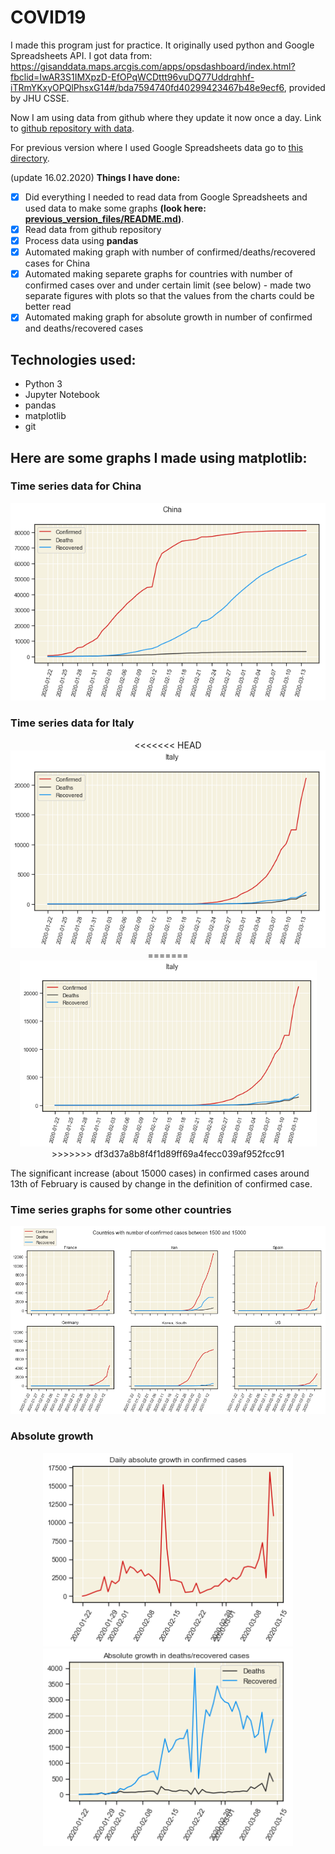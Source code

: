 # COVID19

I made this program just for practice. It originally used python and Google Spreadsheets API. I got data from: https://gisanddata.maps.arcgis.com/apps/opsdashboard/index.html?fbclid=IwAR3S1IMXpzD-EfOPqWCDttt96vuDQ77Uddrqhhf-iTRmYKxyOPQlPhsxG14#/bda7594740fd40299423467b48e9ecf6, provided by JHU CSSE.

Now I am using data from github where they update it now once a day.
Link to [github repository with data](https://github.com/CSSEGISandData/COVID-19).

For previous version where I used Google Spreadsheets data go to [this directory](../previous_version_files).

(update 16.02.2020)
**Things I have done:**
- [x] Did everything I needed to read data from Google Spreadsheets and used data to make some graphs **(look here: [previous_version_files/README.md](../previous_version_files/README.md))**.
- [x] Read data from github repository
- [x] Process data using **pandas**
- [x] Automated making graph with number of confirmed/deaths/recovered cases for China
- [x] Automated making separete graphs for countries with number of confirmed cases over and under certain limit (see below) - made two separate figures with plots so that the values from the charts could be better read
- [x] Automated making graph for absolute growth in number of confirmed and deaths/recovered cases

## Technologies used:
- Python 3
- Jupyter Notebook
- pandas 
- matplotlib
- git


## Here are some graphs I made using **matplotlib**:

<h3>Time series data for China</h3>
<p align="center">
<img src="img/china.png" width="650" />
</p>

<h3>Time series data for Italy</h3>
<p align="center">
<<<<<<< HEAD
<img src="img/italy.png" width="650" />
=======
<img src="img/italy.png" width="475" />
>>>>>>> df3d37a8b8f4f1d89ff69a4fecc039af952fcc91
</p>

The significant increase (about 15000 cases) in confirmed cases around 13th of February is caused by change in the definition of confirmed case.

<h3>Time series graphs for some other countries</h3>

<p align="center">
<img src="img/between_1500_15000.png">
</p>

<h3>Absolute growth</h3>
<p align="center">
<img src="img/abs_growth_confirmed.png" width="400" />
<img src="img/abs_growth_deaths_recovered.png" width="400" /> 
</p>